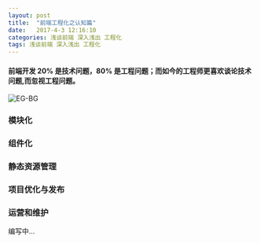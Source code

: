 ```yaml
---
layout: post
title:  "前端工程化之认知篇"
date:   2017-4-3 12:16:10
categories: 浅谈前端 深入浅出 工程化 
tags: 浅谈前端 深入浅出 工程化
---
```

#### 前端开发 20% 是技术问题，80% 是工程问题；而如今的工程师更喜欢谈论技术问题,而忽视工程问题。

![EG-BG](https://i.imgur.com/0St4gZ5.jpg)

### 模块化

### 组件化

### 静态资源管理

### 项目优化与发布

### 运营和维护

编写中...